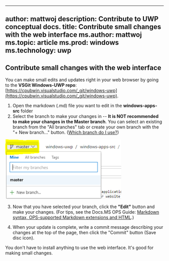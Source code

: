 
---
author: mattwoj
description: Contribute to UWP conceptual docs.
title: Contribute small changes with the web interface
ms.author: mattwoj
ms.topic: article
ms.prod: windows
ms.technology: uwp
---
## Contribute small changes with the web interface

You can make small edits and updates right in your web browser by going to the **VSGit Windows-UWP repo**: [https://cpubwin.visualstudio.com/_git/windows-uwp](https://cpubwin.visualstudio.com/_git/windows-uwp).
1. Open the markdown (.md) file you want to edit in the **windows-apps-src** folder
2. Select the branch to make your changes in -- **It is NOT recommended to make your changes in the Master branch**. You can select an existing branch from the "All branches" tab or create your own branch with the "+ New branch..." button. ([Which branch do I use?](branches.md))

![VSGit Branch Selection image](images/vsgit-branchselector.png)

3. Now that you have selected your branch, click the **"Edit"** button and make your changes. (For tips, see the Docs.MS OPS Guide: [Markdown syntax, OPS-supported Markdown extensions and HTML](https://opsdocs.azurewebsites.net/en-us/opsdocs/partnerdocs/gfm?branch=master).)

4. When your update is complete, write a commit message describing your changes at the top of the page, then click the "Commit" button (Save disc icon).

You don't have to install anything to use the web interface. It's good for making small changes.
